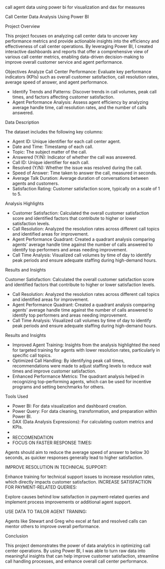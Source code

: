 call agent data using power bi for visualization and dax for measures


Call Center Data Analysis Using Power BI

Project Overview

This project focuses on analyzing call center data to uncover key performance metrics and provide actionable insights into the efficiency and effectiveness of call center operations. By leveraging Power BI, I created interactive dashboards and reports that offer a comprehensive view of various call center metrics, enabling data-driven decision-making to improve overall customer service and agent performance.

Objectives
Analyze Call Center Performance: Evaluate key performance indicators (KPIs) such as overall customer satisfaction, call resolution rates, average speed of answer, and agent performance.
- Identify Trends and Patterns: Discover trends in call volumes, peak call times, and factors affecting customer satisfaction.
- Agent Performance Analysis: Assess agent efficiency by analyzing average handle time, call resolution rates, and the number of calls answered.

 Data Description

The dataset includes the following key columns:
- Agent ID: Unique identifier for each call center agent.
- Date and Time: Timestamp of each call.
- Topic: The subject matter of the call.
- Answered (Y/N): Indicator of whether the call was answered.
- Call ID: Unique identifier for each call.
- Resolved (Y/N): Whether the issue was resolved during the call.
- Speed of Answer: Time taken to answer the call, measured in seconds.
- Average Talk Duration: Average duration of conversations between agents and customers.
- Satisfaction Rating: Customer satisfaction score, typically on a scale of 1 to 5.

Analysis Highlights

- Customer Satisfaction: Calculated the overall customer satisfaction score and identified factors that contribute to higher or lower satisfaction levels.
- Call Resolution: Analyzed the resolution rates across different call topics and identified areas for improvement.
- Agent Performance Quadrant: Created a quadrant analysis comparing agents' average handle time against the number of calls answered to identify top performers and areas needing improvement.
- Call Time Analysis: Visualized call volumes by time of day to identify peak periods and ensure adequate staffing during high-demand hours.

Results and Insights

Customer Satisfaction: Calculated the overall customer satisfaction score and identified factors that contribute to higher or lower satisfaction levels.
- Call Resolution: Analyzed the resolution rates across different call topics and identified areas for improvement.
- Agent Performance Quadrant: Created a quadrant analysis comparing agents' average handle time against the number of calls answered to identify top performers and areas needing improvement.
- Call Time Analysis: Visualized call volumes by time of day to identify peak periods and ensure adequate staffing during high-demand hours.

Results and Insights

- Improved Agent Training: Insights from the analysis highlighted the need for targeted training for agents with lower resolution rates, particularly in specific call topics.
- Optimized Call Handling: By identifying peak call times, recommendations were made to adjust staffing levels to reduce wait times and improve customer satisfaction.
- Enhanced Performance Metrics: The quadrant analysis helped in recognizing top-performing agents, which can be used for incentive programs and setting benchmarks for others.

Tools Used

- Power BI: For data visualization and dashboard creation.
- Power Query: For data cleaning, transformation, and preparation within Power BI.
- DAX (Data Analysis Expressions): For calculating custom metrics and KPIs.
- 
- RECCOMENDATION
- 
  FOCUS ON FASTER RESPONSE TIMES:

Agents should aim to reduce the average speed of answer to below 30 seconds, as quicker responses generally lead to higher satisfaction.

IMPROVE RESOLUTION IN TECHNICAL SUPPORT:

Enhance training for technical support issues to increase resolution rates, which directly impacts customer satisfaction.
INCREASE SATISFACTION FOR PAYMENT-RELATED QUERIES:

Explore causes behind low satisfaction in payment-related queries and implement process improvements or additional agent support.

USE DATA TO TAILOR AGENT TRANING:

Agents like Stewart and Greg who excel at fast and resolved calls can mentor others to improve overall performance.

Conclusion

This project demonstrates the power of data analytics in optimizing call center operations. By using Power BI, I was able to turn raw data into meaningful insights that can help improve customer satisfaction, streamline call handling processes, and enhance overall call center performance.

 
